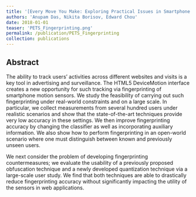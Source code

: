 ```yaml
---
title: '[Every Move You Make: Exploring Practical Issues in Smartphone Motion Sensor Fingerprinting and Countermeasures](https://content.sciendo.com/view/journals/popets/2018/1/article-p88.xml)'
authors: 'Anupam Das, Nikita Borisov, Edward Chou'
date: 2018-01-01
teaser: 'PETS_Fingerprinting.png'
permalink: /publication/PETS_Fingerprinting
collection: publications
---
```


Abstract
-------
The ability to track users’ activities across different websites and visits is a key tool in advertising and surveillance. The HTML5 DeviceMotion interface creates a new opportunity for such tracking via fingerprinting of smartphone motion sensors. We study the feasibility of carrying out such fingerprinting under real-world constraints and on a large scale. In particular, we collect measurements from several hundred users under realistic scenarios and show that the state-of-the-art techniques provide very low accuracy in these settings. We then improve fingerprinting accuracy by changing the classifier as well as incorporating auxiliary information. We also show how to perform fingerprinting in an open-world scenario where one must distinguish between known and previously unseen users.

We next consider the problem of developing fingerprinting countermeasures; we evaluate the usability of a previously proposed obfuscation technique and a newly developed quantization technique via a large-scale user study. We find that both techniques are able to drastically reduce fingerprinting accuracy without significantly impacting the utility of the sensors in web applications.
